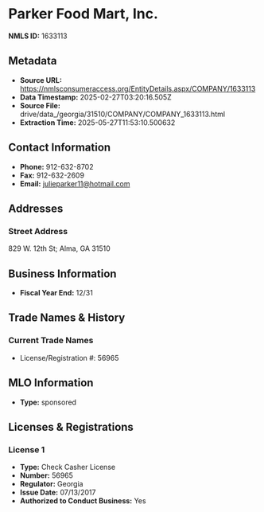 # Parker Food Mart, Inc.

**NMLS ID:** 1633113

## Metadata
- **Source URL:** https://nmlsconsumeraccess.org/EntityDetails.aspx/COMPANY/1633113
- **Data Timestamp:** 2025-02-27T03:20:16.505Z
- **Source File:** drive/data_/georgia/31510/COMPANY/COMPANY_1633113.html
- **Extraction Time:** 2025-05-27T11:53:10.500632

## Contact Information
- **Phone:** 912-632-8702
- **Fax:** 912-632-2609
- **Email:** julieparker11@hotmail.com

## Addresses
### Street Address
829 W. 12th St; Alma, GA 31510

## Business Information
- **Fiscal Year End:** 12/31

## Trade Names & History
### Current Trade Names
- License/Registration #: 56965

## MLO Information
- **Type:** sponsored

## Licenses & Registrations

### License 1
- **Type:** Check Casher License
- **Number:** 56965
- **Regulator:** Georgia
- **Issue Date:** 07/13/2017
- **Authorized to Conduct Business:** Yes
